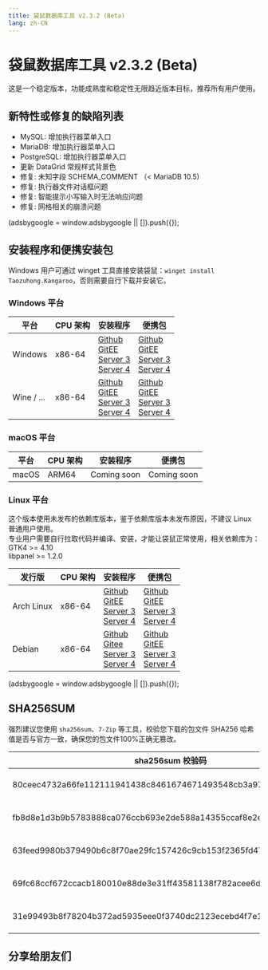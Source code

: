 ```yaml
---
title: 袋鼠数据库工具 v2.3.2 (Beta)
lang: zh-CN
---
```


# 袋鼠数据库工具 v2.3.2 (Beta)
这是一个稳定版本，功能成熟度和稳定性无限趋近版本目标，推荐所有用户使用。

## 新特性或修复的缺陷列表
- MySQL: 增加执行器菜单入口
- MariaDB: 增加执行器菜单入口
- PostgreSQL: 增加执行器菜单入口
- 更新 DataGrid 常规样式背景色
- 修复: 未知字段 SCHEMA_COMMENT （< MariaDB 10.5)
- 修复: 执行器文件对话框问题
- 修复: 智能提示小写输入时无法响应问题
- 修复: 网格相关的崩溃问题

<div>
    <script2 type="text/javascript" async="true" src="https://pagead2.googlesyndication.com/pagead/js/adsbygoogle.js" />
    <ins class="adsbygoogle"
        style="display:block; text-align:center;"
        data-ad-layout="in-article"
        data-ad-format="fluid"
        data-ad-client="ca-pub-3975819313740938"
        data-ad-slot="6760827895"></ins>
    <script2 type="text/javascript">
        (adsbygoogle = window.adsbygoogle || []).push({});
    </script2>
</div>

## 安装程序和便携安装包
Windows 用户可通过 winget 工具直接安装袋鼠：`winget install Taozuhong.Kangaroo`，否则需要自行下载并安装它。

### Windows 平台
| 平台              | CPU 架构           | 安装程序          | 便携包             |
|-------------------|-------------------|-------------------|-------------------|
| Windows           | x86-64            |[Github](https://github.com/dbkangaroo/kangaroo/releases/download/v2.3.2.230301/kangaroo-2.3.2.230301-x86_64.exe) <br/> [GitEE](https://gitee.com/dbkangaroo/kangaroo/releases/download/v2.3.2.230301/kangaroo-2.3.2.230301-x86_64.exe) <br/> [Server 3](https://kangaroo.awaysoft.com/downloads/v2.3.2.230301/kangaroo-2.3.2.230301-x86_64.exe) <br/> [Server 4](https://d4.injdk.cn/dbkangaroo/v2.3.2.230301/kangaroo-2.3.2.230301-x86_64.exe) | [Github](https://github.com/dbkangaroo/kangaroo/releases/download/v2.3.2.230301/kangaroo-2.3.2.230301-x86_64.zip) <br/> [GitEE](https://gitee.com/dbkangaroo/kangaroo/releases/download/v2.3.2.230301/kangaroo-2.3.2.230301-x86_64.zip) <br/>[Server 3](https://kangaroo.awaysoft.com/downloads/v2.3.2.230301/kangaroo-2.3.2.230301-x86_64.zip) <br/> [Server 4](https://d4.injdk.cn/dbkangaroo/v2.3.2.230301/kangaroo-2.3.2.230301-x86_64.zip) |
| Wine / ...        | x86-64            |[Github](https://github.com/dbkangaroo/kangaroo/releases/download/v2.3.2.230301/kangaroo-2.3.2.230301-x86_64.exe) <br/> [GitEE](https://gitee.com/dbkangaroo/kangaroo/releases/download/v2.3.2.230301/kangaroo-2.3.2.230301-x86_64.exe) <br/> [Server 3](https://kangaroo.awaysoft.com/downloads/v2.3.2.230301/kangaroo-2.3.2.230301-x86_64.exe) <br/> [Server 4](https://d4.injdk.cn/dbkangaroo/v2.3.2.230301/kangaroo-2.3.2.230301-x86_64.exe) | [Github](https://github.com/dbkangaroo/kangaroo/releases/download/v2.3.2.230301/kangaroo-2.3.2.230301-x86_64.zip) <br/> [GitEE](https://gitee.com/dbkangaroo/kangaroo/releases/download/v2.3.2.230301/kangaroo-2.3.2.230301-x86_64.zip) <br/>[Server 3](https://kangaroo.awaysoft.com/downloads/v2.3.2.230301/kangaroo-2.3.2.230301-x86_64.zip) <br/> [Server 4](https://d4.injdk.cn/dbkangaroo/v2.3.2.230301/kangaroo-2.3.2.230301-x86_64.zip) |

### macOS 平台
| 平台              | CPU 架构           | 安装程序          | 便携包             |
|-------------------|-------------------|-------------------|-------------------|
| macOS             | ARM64             | Coming soon       | Coming soon       |


### Linux 平台
这个版本使用未发布的依赖库版本，鉴于依赖库版本未发布原因，不建议 Linux 普通用户使用。<br/>
专业用户需要自行拉取代码并编译、安装，才能让袋鼠正常使用，相关依赖库为：<br/>
GTK4 >= 4.10 <br/>
libpanel >= 1.2.0

| 发行版            | CPU 架构           | 安装程序           | 便携包            |
|-------------------|-------------------|-------------------|-------------------|
| Arch Linux        | x86-64            | [Github](https://github.com/dbkangaroo/kangaroo/releases/download/v2.3.2.230301/kangaroo-2.3.2.230301-1-x86_64.pkg.tar.zst) <br/> [GitEE](https://gitee.com/dbkangaroo/kangaroo/releases/download/v2.3.2.230301/kangaroo-2.3.2.230301-1-x86_64.pkg.tar.zst) <br/>[Server 3](https://kangaroo.awaysoft.com/downloads/v2.3.2.230301/kangaroo-2.3.2.230301-1-x86_64.pkg.tar.zst) <br/> [Server 4](https://d4.injdk.cn/dbkangaroo/v2.3.2.230301/kangaroo-2.3.2.230301-1-x86_64.pkg.tar.zst) | [Github](https://github.com/dbkangaroo/kangaroo/releases/download/v2.3.2.230301/kangaroo-2.3.2.230301-x86_64.tar.zst) <br/> [GitEE](https://gitee.com/dbkangaroo/kangaroo/releases/download/v2.3.2.230301/kangaroo-2.3.2.230301-x86_64.tar.zst) <br/>[Server 3](https://kangaroo.awaysoft.com/downloads/v2.3.2.230301/kangaroo-2.3.2.230301-x86_64.tar.zst) <br/> [Server 4](https://d4.injdk.cn/dbkangaroo/v2.3.2.230301/kangaroo-2.3.2.230301-x86_64.tar.zst) |
| Debian            | x86-64            | [Github](https://github.com/dbkangaroo/kangaroo/releases/download/v2.3.2.230301/kangaroo-2.3.2.230301-x86_64.deb) <br/>[Gitee](https://gitee.com/dbkangaroo/kangaroo/releases/download/v2.3.2.230301/kangaroo-2.3.2.230301-x86_64.deb) <br/>[Server 3](https://kangaroo.awaysoft.com/downloads/v2.3.2.230301/kangaroo-2.3.2.230301-x86_64.deb) <br/>[Server 4](https://d4.injdk.cn/dbkangaroo/v2.3.2.230301/kangaroo-2.3.2.230301-x86_64.deb) | [Github](https://github.com/dbkangaroo/kangaroo/releases/download/v2.3.2.230301/kangaroo-2.3.2.230301-x86_64.tar.zst) <br/>[GitEE](https://gitee.com/dbkangaroo/kangaroo/releases/download/v2.3.2.230301/kangaroo-2.3.2.230301-x86_64.tar.zst) <br/>[Server 3](https://kangaroo.awaysoft.com/downloads/v2.3.2.230301/kangaroo-2.3.2.230301-x86_64.tar.zst) <br/>[Server 4](https://d4.injdk.cn/dbkangaroo/v2.3.2.230301/kangaroo-2.3.2.230301-x86_64.tar.zst) |


<div>
    <script2 type="text/javascript" async="true" src="https://pagead2.googlesyndication.com/pagead/js/adsbygoogle.js" />
    <ins class="adsbygoogle"
        style="display:block; text-align:center;"
        data-ad-layout="in-article"
        data-ad-format="fluid"
        data-ad-client="ca-pub-3975819313740938"
        data-ad-slot="6760827895"></ins>
    <script2 type="text/javascript">
        (adsbygoogle = window.adsbygoogle || []).push({});
    </script2>
</div>

## SHA256SUM
强烈建议您使用 `sha256sum`、`7-Zip` 等工具，校验您下载的包文件 SHA256 哈希值是否与官方一致，确保您的包文件100%正确无篡改。

| sha256sum 校验码                             | 袋鼠安装包文件名  |
|---------------------------------------------|------------------|
| 80ceec4732a66fe112111941438c8461674671493548cb3a97d34a4cfb53fb65 | kangaroo-2.3.2.230301-x86_64.exe           |
| fb8d8e1d3b9b5783888ca076ccb693e2de588a14355ccaf8e2eb507d2862f5f6 | kangaroo-2.3.2.230301-x86_64.deb           |
| 63feed9980b379490b6c8f70ae29fc157426c9cb153f2365fd47e9ae52be86b6 | kangaroo-2.3.2.230301-1-x86_64.pkg.tar.zst |
| 69fc68ccf672ccacb180010e88de3e31ff43581138f782acee6d322d20342616 | kangaroo-2.3.2.230301-x86_64.tar.zst       |
| 31e99493b8f78204b372ad5935eee0f3740dc2123ecebd4f7e1946eac0cc584d | kangaroo-2.3.2.230301-x86_64.zip           |


## 分享给朋友们
<social-share :networks="['wechat', 'qq', 'weibo', 'douban', 'facebook', 'twitter', 'telegram', 'line', 'skype', 'linkedin']" />
